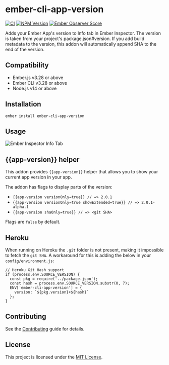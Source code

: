 # ember-cli-app-version

[![CI](https://github.com/ember-cli/ember-cli-app-version/workflows/CI/badge.svg)](https://github.com/ember-cli/ember-cli-app-version/actions?query=workflow%3ACI)
[![NPM Version](https://badge.fury.io/js/ember-cli-app-version.svg)](https://badge.fury.io/js/ember-cli-app-version)
[![Ember Observer Score](https://emberobserver.com/badges/ember-cli-app-version.svg)](https://emberobserver.com/addons/ember-cli-app-version)

Adds your Ember App's version to Info tab in Ember Inspector. The version is taken from your project's package.json#version.
If you add build metadata to the version, this addon will automatically append SHA to the end of the version.

## Compatibility

* Ember.js v3.28 or above
* Ember CLI v3.28 or above
* Node.js v14 or above


## Installation

```
ember install ember-cli-app-version
```


## Usage

![Ember Inspector Info Tab](https://www.evernote.com/shard/s51/sh/c2f52608-bc17-4d5c-ac76-dec044eeb2e2/2f08de0cfb77217502cfc3a9188d84bf/res/3fb1d3d9-d809-48f6-9d3b-6e9a4af29892/skitch.png?resizeSmall&width=832)

## {{app-version}} helper

This addon provides `{{app-version}}` helper that allows you to show your current app version in your app.

The addon has flags to display parts of the version:

* `{{app-version versionOnly=true}} // => 2.0.1`
* `{{app-version versionOnly=true showExtended=true}} // => 2.0.1-alpha.1`
* `{{app-version shaOnly=true}} // => <git SHA>`

Flags are `false` by default.

## Heroku

When running on Heroku the `.git` folder is not present, making it impossible to fetch the `git SHA`. A workaround for this is adding the below in your `config/environment.js`:

```
// Heroku Git Hash support
if (process.env.SOURCE_VERSION) {
  const pkg = require('../package.json');
  const hash = process.env.SOURCE_VERSION.substr(0, 7);
  ENV['ember-cli-app-version'] = {
    version: `${pkg.version}+${hash}`
  };
}
```

## Contributing

See the [Contributing](CONTRIBUTING.md) guide for details.


## License

This project is licensed under the [MIT License](LICENSE.md).
